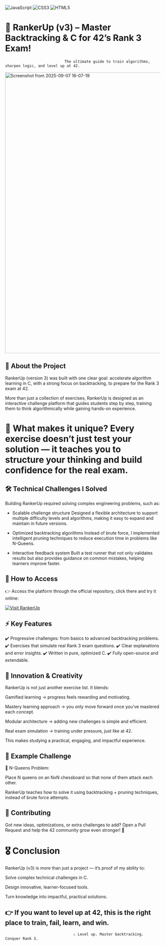 ![JavaScript](https://img.shields.io/badge/JavaScript-323330?style=for-the-badge&logo=javascript&logoColor=F7DF1E) ![CSS3](https://img.shields.io/badge/CSS3-1572B6?style=for-the-badge&logo=css3&logoColor=white) ![HTML5](https://img.shields.io/badge/HTML5-E34F26?style=for-the-badge&logo=html5&logoColor=white)


# 🎯 RankerUp (v3) – Master Backtracking & C for 42’s Rank 3 Exam!

                               The ultimate guide to train algorithms, sharpen logic, and level up at 42.

<img width="1484" height="912" alt="Screenshot from 2025-09-07 16-07-19" src="https://github.com/user-attachments/assets/c8176291-e26b-4404-bb43-9cfdaacf677b" />


## 🚀 About the Project

RankerUp (version 3) was built with one clear goal:
accelerate algorithm learning in C, with a strong focus on backtracking, to prepare for the Rank 3 exam at 42.

More than just a collection of exercises, RankerUp is designed as an interactive challenge platform that guides students step by step, training them to think algorithmically while gaining hands-on experience.

# 🌟 What makes it unique? Every exercise doesn’t just test your solution — it teaches you to structure your thinking and build confidence for the real exam.

## 🛠️ Technical Challenges I Solved

Building RankerUp required solving complex engineering problems, such as:

- Scalable challenge structure
Designed a flexible architecture to support multiple difficulty levels and algorithms, making it easy to expand and maintain in future versions.

- Optimized backtracking algorithms
Instead of brute force, I implemented intelligent pruning techniques to reduce execution time in problems like N-Queens.

- Interactive feedback system
Built a test runner that not only validates results but also provides guidance on common mistakes, helping learners improve faster.

## 🔗 How to Access

👉 Access the platform through the official repository, click there and try it online:

[![Visit RankerUp](https://img.shields.io/badge/Visit-RankerUp-blue?style=for-the-badge&logo=vercel)](https://rankerup-rank3.vercel.app/)

## ⚡ Key Features

✔️ Progressive challenges: from basics to advanced backtracking problems.
✔️ Exercises that simulate real Rank 3 exam questions.
✔️ Clear explanations and error insights.
✔️ Written in pure, optimized C.
✔️ Fully open-source and extendable.

## 🎨 Innovation & Creativity

RankerUp is not just another exercise list.
It blends:

Gamified learning → progress feels rewarding and motivating.

Mastery learning approach → you only move forward once you’ve mastered each concept.

Modular architecture → adding new challenges is simple and efficient.

Real exam simulation → training under pressure, just like at 42.

This makes studying a practical, engaging, and impactful experience.

## 🧩 Example Challenge

🔹 N-Queens Problem:

Place N queens on an NxN chessboard so that none of them attack each other.

RankerUp teaches how to solve it using backtracking + pruning techniques, instead of brute force attempts.

## 🤝 Contributing

Got new ideas, optimizations, or extra challenges to add?
Open a Pull Request and help the 42 community grow even stronger! 🚀

# 🎖️ Conclusion

RankerUp (v3) is more than just a project — it’s proof of my ability to:

Solve complex technical challenges in C.

Design innovative, learner-focused tools.

Turn knowledge into impactful, practical solutions.

👉 If you want to level up at 42, this is the right place to train, fail, learn, and win.
---

                                   ⚔️ Level up. Master backtracking. Conquer Rank 3.
